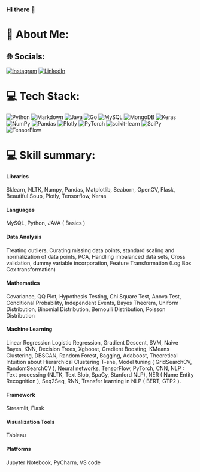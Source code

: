 ### Hi there 👋

# 💫 About Me:


## 🌐 Socials:
[![Instagram](https://img.shields.io/badge/Instagram-%23E4405F.svg?logo=Instagram&logoColor=white)](https://instagram.com/https://www.instagram.com/shreyanshdubey10/) [![LinkedIn](https://img.shields.io/badge/LinkedIn-%230077B5.svg?logo=linkedin&logoColor=white)](https://linkedin.com/in/https://www.linkedin.com/in/shreyansh-dubey-05111004/) 

# 💻 Tech Stack:
![Python](https://img.shields.io/badge/python-3670A0?style=for-the-badge&logo=python&logoColor=ffdd54) ![Markdown](https://img.shields.io/badge/markdown-%23000000.svg?style=for-the-badge&logo=markdown&logoColor=white) ![Java](https://img.shields.io/badge/java-%23ED8B00.svg?style=for-the-badge&logo=java&logoColor=white) ![Go](https://img.shields.io/badge/go-%2300ADD8.svg?style=for-the-badge&logo=go&logoColor=white) ![MySQL](https://img.shields.io/badge/mysql-%2300f.svg?style=for-the-badge&logo=mysql&logoColor=white) ![MongoDB](https://img.shields.io/badge/MongoDB-%234ea94b.svg?style=for-the-badge&logo=mongodb&logoColor=white) ![Keras](https://img.shields.io/badge/Keras-%23D00000.svg?style=for-the-badge&logo=Keras&logoColor=white) ![NumPy](https://img.shields.io/badge/numpy-%23013243.svg?style=for-the-badge&logo=numpy&logoColor=white) ![Pandas](https://img.shields.io/badge/pandas-%23150458.svg?style=for-the-badge&logo=pandas&logoColor=white) ![Plotly](https://img.shields.io/badge/Plotly-%233F4F75.svg?style=for-the-badge&logo=plotly&logoColor=white) ![PyTorch](https://img.shields.io/badge/PyTorch-%23EE4C2C.svg?style=for-the-badge&logo=PyTorch&logoColor=white) ![scikit-learn](https://img.shields.io/badge/scikit--learn-%23F7931E.svg?style=for-the-badge&logo=scikit-learn&logoColor=white) ![SciPy](https://img.shields.io/badge/SciPy-%230C55A5.svg?style=for-the-badge&logo=scipy&logoColor=%white) ![TensorFlow](https://img.shields.io/badge/TensorFlow-%23FF6F00.svg?style=for-the-badge&logo=TensorFlow&logoColor=white)

# 💻 Skill summary:
#### Libraries <br />
Sklearn, NLTK, Numpy, Pandas, Matplotlib, Seaborn, OpenCV, Flask, Beautiful Soup, Plotly, Tensorflow, Keras<br />
#### Languages<br />
MySQL, Python, JAVA ( Basics )<br />
#### Data Analysis<br />
Treating outliers, Curating missing data points, standard scaling and normalization of data points, PCA, Handling imbalanced data sets, Cross validation, dummy variable incorporation, Feature Transformation (Log Box Cox transformation)<br />
#### Mathematics<br />
Covariance, QQ Plot, Hypothesis Testing, Chi Square Test, Anova Test, Conditional Probability, Independent Events, Bayes Theorem, Uniform Distribution, Binomial Distribution, Bernoulli Distribution, Poisson Distribution<br />
#### Machine Learning<br />
Linear Regression Logistic Regression, Gradient Descent, SVM, Naive Bayes, KNN, Decision Trees, Xgboost, Gradient Boosting, KMeans Clustering, DBSCAN, Random Forest, Bagging, Adaboost, Theoretical Intuition about Hierarchical Clustering T-sne, Model tuning ( GridSearchCV, RandomSearchCV ), Neural networks, TensorFlow, PyTorch, CNN, NLP : Text processing (NLTK, Text Blob, SpaCy, Stanford NLP), NER ( Name Entity Recognition ), Seq2Seq, RNN, Transfer learning in NLP ( BERT, GTP2 ). <br />
#### Framework <br />
Streamlit, Flask<br />
#### Visualization Tools<br />
Tableau<br />
#### Platforms <br />
Jupyter Notebook, PyCharm, VS code<br />



